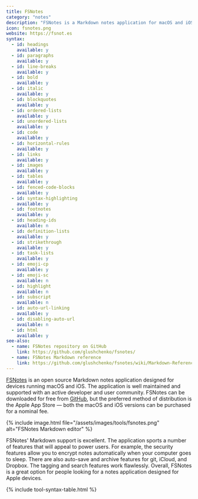```yaml
---
title: FSNotes
category: "notes"
description: "FSNotes is a Markdown notes application for macOS and iOS."
icon: fsnotes.png
website: https://fsnot.es
syntax:
  - id: headings
    available: y
  - id: paragraphs
    available: y
  - id: line-breaks
    available: y
  - id: bold
    available: y
  - id: italic
    available: y
  - id: blockquotes
    available: y
  - id: ordered-lists
    available: y
  - id: unordered-lists
    available: y
  - id: code
    available: y
  - id: horizontal-rules
    available: y
  - id: links
    available: y
  - id: images
    available: y
  - id: tables
    available: y
  - id: fenced-code-blocks
    available: y
  - id: syntax-highlighting
    available: y
  - id: footnotes
    available: y
  - id: heading-ids
    available: n
  - id: definition-lists
    available: y
  - id: strikethrough
    available: y
  - id: task-lists
    available: y
  - id: emoji-cp
    available: y
  - id: emoji-sc
    available: n
  - id: highlight
    available: n
  - id: subscript
    available: n
  - id: auto-url-linking
    available: y
  - id: disabling-auto-url
    available: n
  - id: html
    available: y
see-also:
  - name: FSNotes repository on GitHub
    link: https://github.com/glushchenko/fsnotes/
  - name: FSNotes Markdown reference
    link: https://github.com/glushchenko/fsnotes/wiki/Markdown-Reference
---
```


[FSNotes](https://fsnot.es) is an open source Markdown notes application designed for devices running macOS and iOS. The application is well maintained and supported with an active developer and user community. FSNotes can be downloaded for free from [GitHub](https://github.com/glushchenko/fsnotes/), but the preferred method of distribution is the Apple App Store — both the macOS and iOS versions can be purchased for a nominal fee.

{% include image.html file="/assets/images/tools/fsnotes.png" alt="FSNotes Markdown editor" %}

FSNotes' Markdown support is excellent. The application sports a number of features that will appeal to power users. For example, the security features allow you to encrypt notes automatically when your computer goes to sleep. There are also auto-save and archive features for git, iCloud, and Dropbox. The tagging and search features work flawlessly. Overall, FSNotes is a great option for people looking for a notes application designed for Apple devices.

{% include tool-syntax-table.html %}
